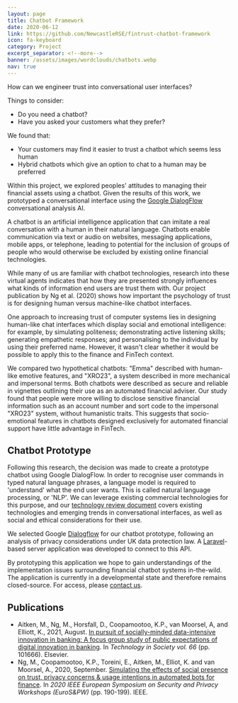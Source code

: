 ```yaml
---
layout: page
title: Chatbot Framework
date: 2020-06-12
link: https://github.com/NewcastleRSE/fintrust-chatbot-framework
icon: fa-keyboard
category: Project
excerpt_separator: <!--more-->
banner: /assets/images/wordclouds/chatbots.webp
nav: true
---
```


How can we engineer trust into conversational user interfaces? 

Things to consider:
 * Do you need a chatbot? 
 * Have you asked your customers what they prefer?

We found that:
 * Your customers may find it easier to trust a chatbot which seems less human
 * Hybrid chatbots which give an option to chat to a human may be preferred

<!--more-->

Within this project, we explored peoples' attitudes to managing their financial assets using a chatbot. Given the results of this work, we prototyped a conversational interface using the [Google DialogFlow](https://cloud.google.com/dialogflow/) conversational analysis AI.

A chatbot is an artificial intelligence application that can imitate a real conversation with a human in their natural language. Chatbots enable communication via text or audio on websites, messaging applications, mobile apps, or telephone, leading to potential for the inclusion of groups of people who would otherwise be excluded by existing online financial technologies.

While many of us are familiar with chatbot technologies, research into these virtual agents indicates that how they are presented strongly influences what kinds of information end users are trust them with. Our project publication by Ng et al. (2020) shows how important the psychology of trust is for designing human versus machine-like chatbot interfaces.

One approach to increasing trust of computer systems lies in designing human-like chat interfaces which display social and emotional intelligence: for example, by simulating politeness; demonstrating active listening skills; generating empathetic responses; and personalising to the individual by using their preferred name. However, it wasn't clear whether it would be possible to apply this to the finance and FinTech context.

We compared two hypothetical chatbots: "Emma" described with human-like emotive features, and "XRO23", a system described in more mechanical and impersonal terms. Both chatbots were described as secure and reliable in vignettes outlining their use as an automated financial adviser. Our study found that people were more willing to disclose sensitive financial information such as an account number and sort code to the impersonal "XRO23" system, without humanistic traits. This suggests that socio-emotional features in chatbots designed exclusively for automated financial support have little advantage in FinTech.


## Chatbot Prototype

Following this research, the decision was made to create a prototype chatbot using Google DialogFlow. In order to recognise user commands in typed natural language phrases, a language model is required to 'understand' what the end user wants. This is called natural language processing, or 'NLP'. We can leverage existing commercial technologies for this purpose, and our [technology review document](/assets/pdf/Chatbot%20Technology%20Review.pdf) covers existing technologies and emerging trends in conversational interfaces, as well as social and ethical considerations for their use.

We selected Google [Dialogflow](https://cloud.google.com/dialogflow/) for our chatbot prototype, following an analysis of privacy considerations under UK data protection law. A [Laravel](https://laravel.com/)-based server application was developed to connect to this API.

By prototyping this application we hope to gain understandings of the implementation issues surrounding  financial chatbot systems in-the-wild. The application is currently in a developmental state and therefore remains closed-source. For access, please [contact us](/contact.html).


## Publications

* Aitken, M., Ng, M., Horsfall, D., Coopamootoo, K.P., van Moorsel, A, and Elliott, K., 2021, August. [In pursuit of socially-minded data-intensive innovation in banking: A focus group study of public expectations of digital innovation in banking](/publication/2021/07/02/In-pursuit-of-socially-minded-data-intensive-innovation-in-banking.html). In *Technology in Society vol. 66* (pp. 101666). Elsevier. 
* Ng, M., Coopamootoo, K.P., Toreini, E., Aitken, M., Elliot, K. and van Moorsel, A., 2020, September. [Simulating the effects of social presence on trust, privacy concerns & usage intentions in automated bots for finance](/publication/2020/06/27/Simulating-the-Effects-of-Social-Presence-on-Trust.html). In *2020 IEEE European Symposium on Security and Privacy Workshops (EuroS&PW)* (pp. 190-199). IEEE.
